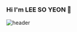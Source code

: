 ### Hi I'm LEE SO YEON 👋

![header](https://capsule-render.vercel.app/api?type=wave&color=e3d9c9&height=200&section=header&text=LEE%SO%YEON%&fontSize=90&fontColor=363636&animation=twinkling&FontAlignY=100)

<!--
**leesoyeon93/leesoyeon93** is a ✨ _special_ ✨ repository because its `README.md` (this file) appears on your GitHub profile.

Here are some ideas to get you started:

- 🔭 I’m currently working on ...
- 🌱 I’m currently learning ...
- 👯 I’m looking to collaborate on ...
- 🤔 I’m looking for help with ...
- 💬 Ask me about ...
- 📫 How to reach me: ...
- 😄 Pronouns: ...
- ⚡ Fun fact: ...
-->
